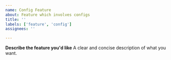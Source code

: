 ```yaml
---
name: Config Feature
about: Feature which involves configs
title: ''
labels: ['feature', 'config']
assignees: ''

---
```


**Describe the feature you'd like**
A clear and concise description of what you want.
